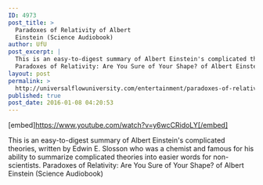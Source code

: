 ```yaml
---
ID: 4973
post_title: >
  Paradoxes of Relativity of Albert
  Einstein (Science Audiobook)
author: UfU
post_excerpt: |
  This is an easy-to-digest summary of Albert Einstein's complicated theories, written by Edwin E. Slosson who was a chemist and famous for his ability to summarize complicated theories into easier words for non-scientists.
  Paradoxes of Relativity: Are You Sure of Your Shape? of Albert Einstein (Science Audiobook)
layout: post
permalink: >
  http://universalflowuniversity.com/entertainment/paradoxes-of-relativity-of-albert-einstein-science-audiobook/
published: true
post_date: 2016-01-08 04:20:53
---
```

[embed]https://www.youtube.com/watch?v=y6wcCRidoLY[/embed]<br>
<p>This is an easy-to-digest summary of Albert Einstein's complicated theories, written by Edwin E. Slosson who was a chemist and famous for his ability to summarize complicated theories into easier words for non-scientists.
Paradoxes of Relativity: Are You Sure of Your Shape? of Albert Einstein (Science Audiobook)</p>
